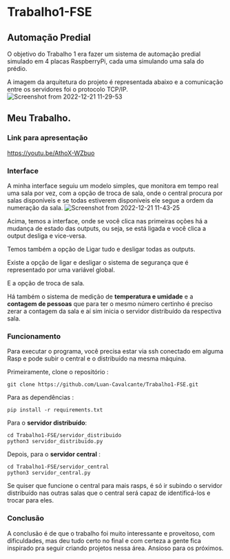 # Trabalho1-FSE

## Automação Predial

O objetivo do Trabalho 1 era fazer um sistema de automação predial simulado em 4 placas RaspberryPi, cada uma simulando uma sala do prédio.

A imagem da arquitetura do projeto é representada abaixo e a comunicação entre os servidores foi o protocolo TCP/IP.
![Screenshot from 2022-12-21 11-29-53](https://user-images.githubusercontent.com/67024690/208928889-11bf91c1-705e-4ef4-8840-000195dce2be.png)

## Meu Trabalho. 

### Link para apresentação 

https://youtu.be/AthoX-WZbuo

### Interface

A minha interface seguiu um modelo simples, que monitora em tempo real uma sala por vez, com a opção de troca de sala, onde o central procura por salas disponíveis e se todas estiverem disponíveis ele segue a ordem da numeração da sala.
![Screenshot from 2022-12-21 11-43-25](https://user-images.githubusercontent.com/67024690/208931711-7a6d567c-7ebf-4250-9a2f-833e1de4c184.png)


Acima, temos a interface, onde se você clica nas primeiras oções há a mudança de estado das outputs, ou seja, se está ligada e você clica a output desliga e vice-versa.

Temos também a opção de Ligar tudo e desligar todas as outputs.

Existe a opção de ligar e desligar o sistema de segurança que é representado por uma variável global.

E a opção de troca de sala.

Há também o sistema de medição de **temperatura e umidade** e a **contagem de pessoas** que para ter o mesmo número certinho é preciso zerar a contagem da sala e aí sim inicia o servidor distribuído da respectiva sala.

### Funcionamento 

Para executar o programa, você precisa estar via ssh conectado em alguma Rasp e pode subir o central e o distribuído na mesma máquina.

Primeiramente, clone o repositório :
  
    git clone https://github.com/Luan-Cavalcante/Trabalho1-FSE.git

Para as dependências :

    pip install -r requirements.txt

Para o **servidor distribuído**:

    cd Trabalho1-FSE/servidor_distribuido
    python3 servidor_distribuido.py
  
Depois, para o **servidor central** :

    cd Trabalho1-FSE/servidor_central
    python3 servidor_central.py
  
Se quiser que funcione o central para mais rasps, é só ir subindo o servidor distribuído nas outras salas que o central será capaz de identificá-los e trocar para eles.
 
### Conclusão

A conclusão é de que o trabalho foi muito interessante e proveitoso, com dificuldades, mas deu tudo certo no final e com certeza a gente fica inspirado pra seguir criando projetos nessa área. Ansioso para os próximos.
